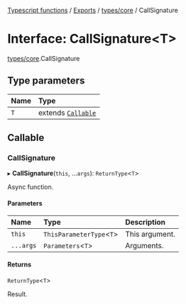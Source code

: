 [Typescript functions](../index.md) / [Exports](../modules.md) / [types/core](../modules/types_core.md) / CallSignature

# Interface: CallSignature<T\>

[types/core](../modules/types_core.md).CallSignature

## Type parameters

| Name | Type |
| :------ | :------ |
| `T` | extends [`Callable`](types_core.Callable.md) |

## Callable

### CallSignature

▸ **CallSignature**(`this`, ...`args`): `ReturnType`<`T`\>

Async function.

#### Parameters

| Name | Type | Description |
| :------ | :------ | :------ |
| `this` | `ThisParameterType`<`T`\> | This argument. |
| `...args` | `Parameters`<`T`\> | Arguments. |

#### Returns

`ReturnType`<`T`\>

Result.

